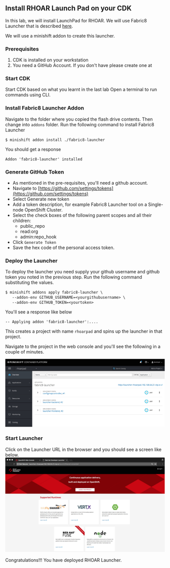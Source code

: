 ## Install RHOAR Launch Pad on your CDK

In this lab, we will install LaunchPad for RHOAR. We will use Fabric8 Launcher that is described [here](https://appdev.openshift.io/docs/minishift-installation.html#introduction-to-the-launcher-application).

We will use a minishift addon to create this launcher.

### Prerequisites
1. CDK is installed on your workstation
2. You need a GitHub Account. If you don't have please create one at


### Start CDK
Start CDK based on what you learnt in the last lab
Open a terminal to run commands using CLI.

### Install Fabric8 Launcher Addon

Navigate to the folder where you copied the flash drive contents. Then change into `addons` folder. Run the following command to install Fabric8 Launcher

```
$ minishift addon install ./fabric8-launcher
```

You should get a response

```
Addon 'fabric8-launcher' installed
```

### Generate GitHub Token

* As mentioned in the pre-requisites, you'll need a github account. 
* Navigate to [https://github.com/settings/tokens](https://github.com/settings/tokens)
* Select Generate new token
* Add a token description, for example Fabric8 Launcher tool on a Single-node OpenShift Cluster.
* Select the check boxes of the following parent scopes and all their children:
	* public_repo
	* read:org
	* admin:repo_hook
* Click `Generate Token`
* Save the hex code of the personal access token.



### Deploy the Launcher

To deploy the launcher you need supply your github username and github token you noted in the previous step. Run the following command substituting the values.

```
$ minishift addons apply fabric8-launcher \
   --addon-env GITHUB_USERNAME=<yourgithubusername> \
   --addon-env GITHUB_TOKEN=<yourtoken>
```

You'll see a response like below

```
-- Applying addon 'fabric8-launcher':....
```

This creates a project with name `rhoarpad` and spins up the launcher in that project. 

Navigate to the project in the web console and you'll see the following in a couple of minutes.

![](./images/1.Launcher.jpeg)


### Start Launcher

Click on the Launcher URL in the browser and you should see a screen like below.
![](./images/2.Launcher.jpeg)

Congratulations!!! You have deployed RHOAR Launcher.







